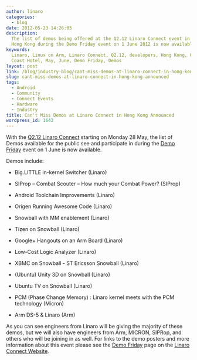 ```yaml
---
author: linaro
categories:
  - blog
date: 2012-05-23 14:26:03
description:
  The list of demos being offered at the Q2.12 Linaro Connect event in
  Hong Kong during the Demo Friday event on 1 June 2012 is now available.
keywords:
  Linaro, Linux on Arm, Linaro Connect, Q2.12, developers, Hong Kong, Gold
  Coast Hotel, May, June, Demo Friday, Demos
layout: post
link: /blog/industry-blog/cant-miss-demos-at-linaro-connect-in-hong-kong-announced/
slug: cant-miss-demos-at-linaro-connect-in-hong-kong-announced
tags:
  - Android
  - Community
  - Connect Events
  - Hardware
  - Industry
title: Can't Miss Demos at Linaro Connect in Hong Kong Announced
wordpress_id: 1643
---
```


With the [Q2.12 Linaro Connect](https://connect.linaro.org/resources/) starting on Monday 28 May, the list of Demos available for the public see and participate in during the [Demo Friday](/blog/be-a-show-off-and-highlight-your-work-demo-friday-call-for-participation-opens/) event on 1 June is now available.

Demos include:

- Big.LITTLE in-kernel Switcher (Linaro)

- SIProp – Combat Scouter – How much your Combat Power? (SIProp)

- Android Toolchain Improvements (Linaro)

- Origen Running Awesome Code (Linaro)

- Snowball with MM enablement (Linaro)

- Tizen on Snowball (Linaro)

- Google+ Hangouts on an Arm Board (Linaro)

- Low-Cost Logic Analyzer (Linaro)

- XBMC on Snowball - ST Ericsson Snowball (Linaro)

- (Ubuntu) Unity 3D on Snowball (Linaro)

- Ubuntu TV on Snowball (Linaro)

- PCM (Phase Change Memory) : Linaro kernel meets with the PCM technology (Micron)

- Arm DS-5 & Linaro (Arm)

As you can see engineers from Linaro will be giving the majority of these demos, but we will also have engineers from Arm, MICRON, SIPRop, and others who will be joining in as well. For links to the demo posters and more information about this event please see the [Demo Friday](/blog/be-a-show-off-and-highlight-your-work-demo-friday-call-for-participation-opens/) page on the [Linaro Connect Website](https://connect.linaro.org/resources/).
